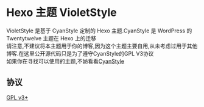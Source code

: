 # Hexo 主题 VioletStyle

VioletStyle 是基于 CyanStyle 定制的 Hexo 主题.CyanStyle 是 WordPress 的 Twentytwelve 主题在 Hexo 上的迁移  
请注意,不建议将本主题用于你的博客,因为这个主题主要自用,从未考虑过用于其他博客.在这里公开源代码只是为了遵守CyanStyle的GPL V3协议  
如果你在寻找可以使用的主题,不妨看看[CyanStyle](https://github.com/wizardforcel/hexo-theme-cyanstyle)  


## 协议

[GPL v3+](LICENSE)